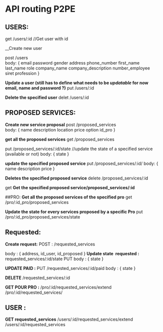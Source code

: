 

# API routing P2PE 

## USERS:

get /users/:id		//Get user with id

__Create new user

post 
/users		
body: {
  email
  password
  gender
  address
  phone_number
  first_name
  last_name
  role
  company_name
  company_description
  number_employee
  siret
  profession
}

__Update a user (still has to define what needs to be *updatable* for now email, name and password ?)__
put 
/users/:id		

__Delete the specified user__
delet
/users/:id	

## PROPOSED SERVICES:
__Create new service proposal__
post 
/proposed_services	
body: {
	name
	description
	location
	price
	option
	id_pro
}

__get all the proposed services__
get 
/proposed_services	

put /proposed_services/:id/state	//update the state of a specified service (available or not)
body: {
	state
}

__update the specified proposed service__
put 
/proposed_services/:id/	
body: {
name
description
price
}

__Deletes the specified proposed service__
delete
/proposed_services/:id		

get 
__Get the specified proposed service/proposed_services/:id__
 

##PRO:
__Get all the proposed services of the specified pro__
get 
/pro/:id_pro/proposed_services	

__Update the state for every services proposed by a specific Pro__
put
/pro/:id_pro/proposed_services/state	



## Requested:
__Create request:__
POST : 
/requested_services

body : 
{
address,
id_user,
id_proposed
}
__Update state  requested :__
requested_services/:id/state
PUT
body : { state }
 
__UPDATE PAID :__
PUT
/requested_services/:id/paid
body : {
state
}

__DELETE__
/requested_services/:id

__GET POUR PRO :__
/pro/:id/requested_services/extend
/pro/:id/requested_services/

## USER :

__GET requested_services__
/users/:id/requested_services/extend
/users/:id/requested_services
